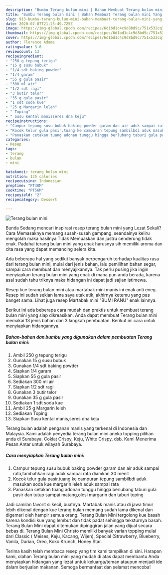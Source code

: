 ```yaml
---
description: "Bumbu Terang bulan mini | Bahan Membuat Terang bulan mini Yang Sempurna"
title: "Bumbu Terang bulan mini | Bahan Membuat Terang bulan mini Yang Sempurna"
slug: 913-bumbu-terang-bulan-mini-bahan-membuat-terang-bulan-mini-yang-sempurna
date: 2020-07-07T21:25:49.725Z
image: https://img-global.cpcdn.com/recipes/6d1bd1c4c9d8bd9c/751x532cq70/terang-bulan-mini-foto-resep-utama.jpg
thumbnail: https://img-global.cpcdn.com/recipes/6d1bd1c4c9d8bd9c/751x532cq70/terang-bulan-mini-foto-resep-utama.jpg
cover: https://img-global.cpcdn.com/recipes/6d1bd1c4c9d8bd9c/751x532cq70/terang-bulan-mini-foto-resep-utama.jpg
author: Florence Adams
ratingvalue: 3.6
reviewcount: 13
recipeingredient:
- "250 g tepung terigu"
- "15 g susu bubuk"
- "1/4 sdt baking powder"
- "1/4 garam"
- "55 g gula pasir"
- "300 ml air"
- "1/2 sdt ragi"
- "3 butir telor"
- "35 g gula pasir"
- "1 sdt soda kue"
- "25 g Margarin leleh"
- " Toping"
- " Susu kental manisseres dna keju"
recipeinstructions:
- "Campur tepung susu bubuk baking powder garam dan air aduk sampai rata,tambahkan ragi aduk sampai rata diamkan 30 menit"
- "Kocok telur gula pasir,tuang ke campuran tepung sambilbdi aduk masukan soda kue margarin leleh aduk sampai rata"
- "Panaskan cetakan tuang adonan tunggu hingga berlubang taburi gula pasir dan tutup sampai matang,olesi margarin dan taburi toping"
categories:
- Resep
tags:
- terang
- bulan
- mini

katakunci: terang bulan mini 
nutrition: 125 calories
recipecuisine: Indonesian
preptime: "PT40M"
cooktime: "PT56M"
recipeyield: "2"
recipecategory: Dessert

---
```



![Terang bulan mini](https://img-global.cpcdn.com/recipes/6d1bd1c4c9d8bd9c/751x532cq70/terang-bulan-mini-foto-resep-utama.jpg)

Bunda Sedang mencari inspirasi resep terang bulan mini yang Lezat Sekali? Cara Memasaknya memang susah-susah gampang. seandainya keliru mengolah maka hasilnya Tidak Memuaskan dan justru cenderung tidak enak. Padahal terang bulan mini yang enak harusnya sih memiliki aroma dan cita rasa yang dapat memancing selera kita.

Ada beberapa hal yang sedikit banyak berpengaruh terhadap kualitas rasa dari terang bulan mini, mulai dari jenis bahan, lalu pemilihan bahan segar, sampai cara membuat dan menyajikannya. Tak perlu pusing jika ingin menyiapkan terang bulan mini yang enak di mana pun anda berada, karena asal sudah tahu triknya maka hidangan ini dapat jadi sajian istimewa.

Resep kue terang bulan mini atau martabak mini manis ini enak anti eneg. Resep ini sudah sekian lama saya utak atik, akhirnya ketemu yang pas banget sama. Lihat juga resep Martabak mini &#34;BUMI RANU&#34; enak lainnya.


Berikut ini ada beberapa cara mudah dan praktis untuk membuat terang bulan mini yang siap dikreasikan. Anda dapat membuat Terang bulan mini memakai 13 jenis bahan dan 3 langkah pembuatan. Berikut ini cara untuk menyiapkan hidangannya.

<!--inarticleads1-->

##### Bahan-bahan dan bumbu yang digunakan dalam pembuatan Terang bulan mini:

1. Ambil 250 g tepung terigu
1. Gunakan 15 g susu bubuk
1. Gunakan 1/4 sdt baking powder
1. Siapkan 1/4 garam
1. Siapkan 55 g gula pasir
1. Sediakan 300 ml air
1. Siapkan 1/2 sdt ragi
1. Gunakan 3 butir telor
1. Gunakan 35 g gula pasir
1. Sediakan 1 sdt soda kue
1. Ambil 25 g Margarin leleh
1. Sediakan  Toping
1. Siapkan  Susu kental manis,seres dna keju


Terang bulan adalah penganan manis yang terkenal di Indonesia dan Malaysia. Kami adalah penyedia terang bulan mini aneka topping pilihan anda di Surabaya. Coklat Crispy, Keju, White Crispy, dsb. Kami Menerima Pesan Antar untuk wilayah Surabaya. 

<!--inarticleads2-->

##### Cara menyiapkan Terang bulan mini:

1. Campur tepung susu bubuk baking powder garam dan air aduk sampai rata,tambahkan ragi aduk sampai rata diamkan 30 menit
1. Kocok telur gula pasir,tuang ke campuran tepung sambilbdi aduk masukan soda kue margarin leleh aduk sampai rata
1. Panaskan cetakan tuang adonan tunggu hingga berlubang taburi gula pasir dan tutup sampai matang,olesi margarin dan taburi toping


Jadi camilan favorit si kecil, buatnya. Martabak manis atau di jawa timur lebih dikenal dengan kue terang bulan memang sudah lama dikenal dan digemari oleh hampir semua orang. Terang Bulan Mini tergolong kue basah karena kondisi kue yang lembut dan tidak padat sehingga teksturnya basah. Terang Bulan Mini dapat ditemukan dipinggiran jalan yang dijual secara bebas di. Terang Bulan Mini Christo memiliki banyak varian topping mulai dari Classic ( Meises, Keju, Kacang, Wijen), Special (Strawberry, Blueberry, Vanila, Durian, Oreo, Koko Krunch, Honey Star. 

Terima kasih telah membaca resep yang tim kami tampilkan di sini. Harapan kami, olahan Terang bulan mini yang mudah di atas dapat membantu Anda menyiapkan hidangan yang lezat untuk keluarga/teman ataupun menjadi ide dalam berjualan makanan. Semoga bermanfaat dan selamat mencoba!
